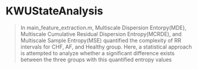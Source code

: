 # KWUStateAnalysis

> In main_feature_extraction.m, Multiscale Dispersion Entorpy(MDE), Multiscale Cumulative Residual Dispersion Entropy(MCRDE), and Multiscale Sample Entropy(MSE)  quantified the complexity of RR intervals for CHF, AF, and Healthy group. Here, a statistical approach is attempted to analyze whether a significant difference exists between the three groups with this quantified entropy values
